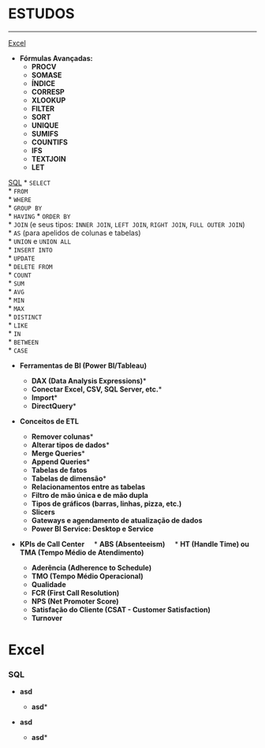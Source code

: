 # ESTUDOS

---

[Excel](#excel)

* **Fórmulas Avançadas:**
    * **PROCV**
    * **SOMASE**
    * **ÍNDICE**
    * **CORRESP**
    * **XLOOKUP**
    * **FILTER**
    * **SORT**
    * **UNIQUE**
    * **SUMIFS**
    * **COUNTIFS**
    * **IFS**
    * **TEXTJOIN**
    * **LET**
  
[SQL](###SQL)
    * `SELECT`  
    * `FROM`  
    * `WHERE`  
    * `GROUP BY`  
    * `HAVING`
    * `ORDER BY`  
    * `JOIN` (e seus tipos: `INNER JOIN`, `LEFT JOIN`, `RIGHT JOIN`, `FULL OUTER JOIN`)  
    * `AS` (para apelidos de colunas e tabelas)  
    * `UNION` e `UNION ALL`  
    * `INSERT INTO`  
    * `UPDATE`  
    * `DELETE FROM`  
    * `COUNT`  
    * `SUM`  
    * `AVG`  
    * `MIN`  
    * `MAX`  
    * `DISTINCT`  
    * `LIKE`  
    * `IN`  
    * `BETWEEN`  
    * `CASE`  
  
* **Ferramentas de BI (Power BI/Tableau)**
    * **DAX (Data Analysis Expressions)***
    * **Conectar Excel, CSV, SQL Server, etc.***
    * **Import***
    * **DirectQuery***

* **Conceitos de ETL**
    * **Remover colunas***
    * **Alterar tipos de dados***
    * **Merge Queries***
    * **Append Queries***
    * **Tabelas de fatos**
    * **Tabelas de dimensão***
    * **Relacionamentos entre as tabelas**
    * **Filtro de mão única e de mão dupla**
    * **Tipos de gráficos (barras, linhas, pizza, etc.)**
    * **Slicers**
    * **Gateways e agendamento de atualização de dados**
    * **Power BI Service: Desktop e Service**

  
* **KPIs de Call Center**
    * **ABS (Absenteeism)**
    * **HT (Handle Time) ou TMA (Tempo Médio de Atendimento)**
    * **Aderência (Adherence to Schedule)**
    * **TMO (Tempo Médio Operacional)**
    * **Qualidade**
    * **FCR (First Call Resolution)**
    * **NPS (Net Promoter Score)**
    * **Satisfação do Cliente (CSAT - Customer Satisfaction)**
    * **Turnover**
 
# Excel

### SQL

* **asd**
    * **asd*** 


* **asd**
    * **asd***
